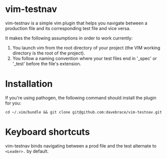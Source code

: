 # vim-testnav

vim-testnav is a simple vim plugin that helps you navigate between a production file and its corresponding test file and vice versa.

It makes the following assumptions in order to work currently:

1. You launch vim from the root directory of your project (the VIM working directory is the root of the project).
2. You follow a naming convention where your test files end in '_spec' or '_test' before the file's extension.

# Installation

If you're using pathogen, the following command should install the plugin for you:

```
cd ~/.vim/bundle && git clone git@github.com:davebrace/vim-testnav.git
```

# Keyboard shortcuts

vim-testnav binds navigating between a prod file and the test alternate to `<Leader>.` by default.
